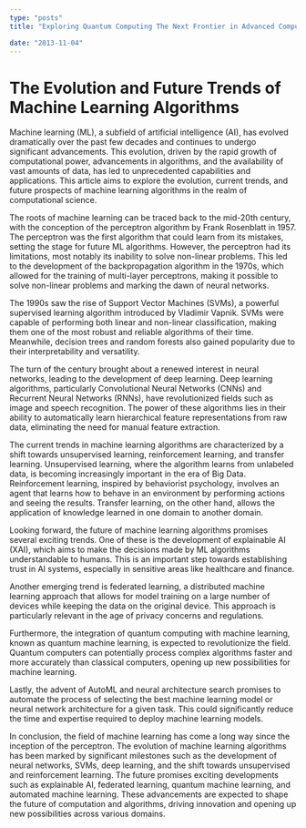 ```yaml
---
type: "posts"
title: "Exploring Quantum Computing The Next Frontier in Advanced Computation"

date: "2013-11-04"
---
```


# The Evolution and Future Trends of Machine Learning Algorithms

Machine learning (ML), a subfield of artificial intelligence (AI), has evolved dramatically over the past few decades and continues to undergo significant advancements. This evolution, driven by the rapid growth of computational power, advancements in algorithms, and the availability of vast amounts of data, has led to unprecedented capabilities and applications. This article aims to explore the evolution, current trends, and future prospects of machine learning algorithms in the realm of computational science.

The roots of machine learning can be traced back to the mid-20th century, with the conception of the perceptron algorithm by Frank Rosenblatt in 1957. The perceptron was the first algorithm that could learn from its mistakes, setting the stage for future ML algorithms. However, the perceptron had its limitations, most notably its inability to solve non-linear problems. This led to the development of the backpropagation algorithm in the 1970s, which allowed for the training of multi-layer perceptrons, making it possible to solve non-linear problems and marking the dawn of neural networks.

The 1990s saw the rise of Support Vector Machines (SVMs), a powerful supervised learning algorithm introduced by Vladimir Vapnik. SVMs were capable of performing both linear and non-linear classification, making them one of the most robust and reliable algorithms of their time. Meanwhile, decision trees and random forests also gained popularity due to their interpretability and versatility.

The turn of the century brought about a renewed interest in neural networks, leading to the development of deep learning. Deep learning algorithms, particularly Convolutional Neural Networks (CNNs) and Recurrent Neural Networks (RNNs), have revolutionized fields such as image and speech recognition. The power of these algorithms lies in their ability to automatically learn hierarchical feature representations from raw data, eliminating the need for manual feature extraction.

The current trends in machine learning algorithms are characterized by a shift towards unsupervised learning, reinforcement learning, and transfer learning. Unsupervised learning, where the algorithm learns from unlabeled data, is becoming increasingly important in the era of Big Data. Reinforcement learning, inspired by behaviorist psychology, involves an agent that learns how to behave in an environment by performing actions and seeing the results. Transfer learning, on the other hand, allows the application of knowledge learned in one domain to another domain.

Looking forward, the future of machine learning algorithms promises several exciting trends. One of these is the development of explainable AI (XAI), which aims to make the decisions made by ML algorithms understandable to humans. This is an important step towards establishing trust in AI systems, especially in sensitive areas like healthcare and finance.

Another emerging trend is federated learning, a distributed machine learning approach that allows for model training on a large number of devices while keeping the data on the original device. This approach is particularly relevant in the age of privacy concerns and regulations.

Furthermore, the integration of quantum computing with machine learning, known as quantum machine learning, is expected to revolutionize the field. Quantum computers can potentially process complex algorithms faster and more accurately than classical computers, opening up new possibilities for machine learning.

Lastly, the advent of AutoML and neural architecture search promises to automate the process of selecting the best machine learning model or neural network architecture for a given task. This could significantly reduce the time and expertise required to deploy machine learning models.

In conclusion, the field of machine learning has come a long way since the inception of the perceptron. The evolution of machine learning algorithms has been marked by significant milestones such as the development of neural networks, SVMs, deep learning, and the shift towards unsupervised and reinforcement learning. The future promises exciting developments such as explainable AI, federated learning, quantum machine learning, and automated machine learning. These advancements are expected to shape the future of computation and algorithms, driving innovation and opening up new possibilities across various domains.
